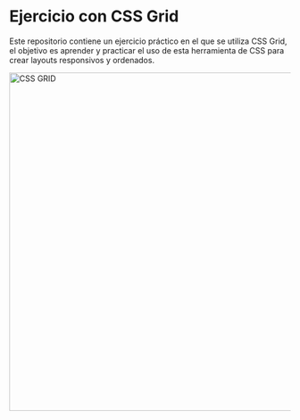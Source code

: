 # Ejercicio con CSS Grid

Este repositorio contiene un ejercicio práctico en el que se utiliza CSS Grid, el objetivo es aprender y practicar el uso de esta herramienta de CSS para crear layouts responsivos y ordenados.



<img width="607" alt="CSS GRID" src="https://github.com/user-attachments/assets/e7a94b37-d7f7-4233-85ca-944ad384aad2" />


